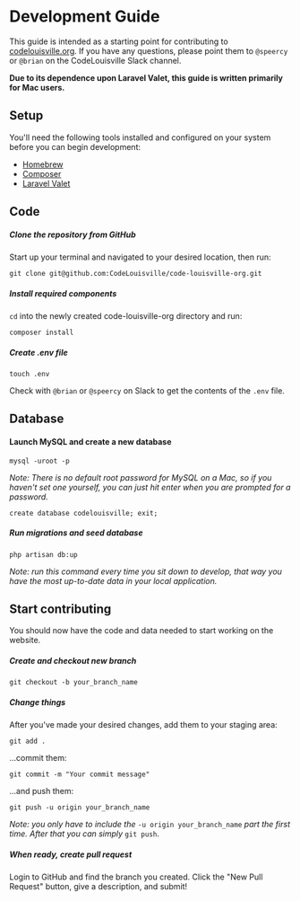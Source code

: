 # Development Guide

This guide is intended as a starting point for contributing to [codelouisville.org](https://codelouisville.org). If you have any questions, please point them to `@speercy` or `@brian` on the CodeLouisville Slack channel.

**Due to its dependence upon Laravel Valet, this guide is written primarily for Mac users.**

## Setup

You'll need the following tools installed and configured on your system before you can begin development:

* [Homebrew](https://brew.sh/)
* [Composer](https://getcomposer.org/doc/00-intro.md#installation-linux-unix-osx)
* [Laravel Valet](https://laravel.com/docs/5.5/valet#installation)

## Code

##### Clone the repository from GitHub

Start up your terminal and navigated to your desired location, then run:

    git clone git@github.com:CodeLouisville/code-louisville-org.git

##### Install required components

`cd` into the newly created code-louisville-org directory and run:

    composer install

##### Create .env file

    touch .env

Check with `@brian` or `@speercy` on Slack to get the contents of the `.env` file.

## Database

#### Launch MySQL and create a new database

    mysql -uroot -p

*Note: There is no default root password for MySQL on a Mac, so if you haven't set one yourself, you can just hit enter when you are prompted for a password.*

    create database codelouisville; exit;

##### Run migrations and seed database

    php artisan db:up

*Note: run this command every time you sit down to develop, that way you have the most up-to-date data in your local application.*

## Start contributing

You should now have the code and data needed to start working on the website.

##### Create and checkout new branch

    git checkout -b your_branch_name

##### Change things

After you've made your desired changes, add them to your staging area:

    git add .

...commit them:

    git commit -m "Your commit message"

...and push them:

    git push -u origin your_branch_name

*Note: you only have to include the* `-u origin your_branch_name` *part the first time. After that you can simply* `git push`.

##### When ready, create pull request

Login to GitHub and find the branch you created. Click the "New Pull Request" button, give a description, and submit!
